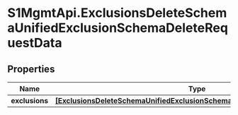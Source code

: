 # S1MgmtApi.ExclusionsDeleteSchemaUnifiedExclusionSchemaDeleteRequestData

## Properties
Name | Type | Description | Notes
------------ | ------------- | ------------- | -------------
**exclusions** | [**[ExclusionsDeleteSchemaUnifiedExclusionSchemaDeleteRequestDataExclusions]**](ExclusionsDeleteSchemaUnifiedExclusionSchemaDeleteRequestDataExclusions.md) | Exclusions | 


